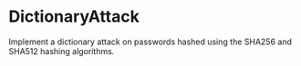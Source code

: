 # DictionaryAttack  
Implement a dictionary attack on passwords hashed using the SHA256 and SHA512 hashing algorithms.  
